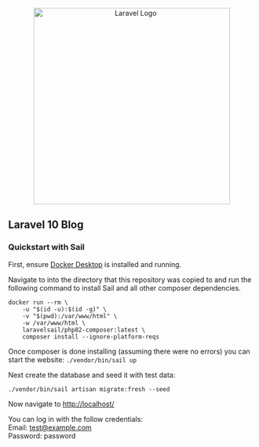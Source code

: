 <p align="center"><a href="https://laravel.com" target="_blank"><img src="https://raw.githubusercontent.com/laravel/art/master/logo-lockup/5%20SVG/2%20CMYK/1%20Full%20Color/laravel-logolockup-cmyk-red.svg" width="400" alt="Laravel Logo"></a></p>

## Laravel 10 Blog

### Quickstart with Sail

First, ensure [Docker Desktop](https://www.docker.com/products/docker-desktop/) is installed and running.

Navigate to into the directory that this repository was copied to and run the following command to install Sail and all other composer dependencies.

    docker run --rm \  
        -u "$(id -u):$(id -g)" \  
        -v "$(pwd):/var/www/html" \  
        -w /var/www/html \  
        laravelsail/php82-composer:latest \  
        composer install --ignore-platform-reqs  

Once composer is done installing (assuming there were no errors) you can start the website: 
`./vendor/bin/sail up`

Next create the database and seed it with test data:

`./vendor/bin/sail artisan migrate:fresh --seed`

Now navigate to [http://localhost/](http://localhost/)

You can log in with the follow credentials:  
Email: test@example.com  
Password: password  